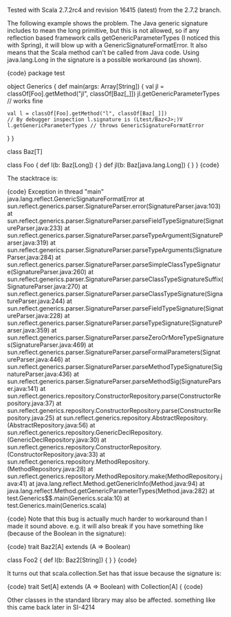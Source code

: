 Tested with Scala 2.7.2rc4 and revision 16415 (latest) from the 2.7.2 branch.

The following example shows the problem. The Java generic signature includes <J> to mean the long primitive, but this is not allowed, so if any reflection based framework calls getGenericParameterTypes (I noticed this with Spring), it will blow up with a GenericSignatureFormatError. It also means that the Scala method can't be called from Java code. Using java.lang.Long in the signature is a possible workaround (as shown).

{code}
package test

object Generics {
  def main(args: Array[String]) {
    val jl = classOf[Foo].getMethod("jl", classOf[Baz[_]])
    jl.getGenericParameterTypes // works fine
    
    val l = classOf[Foo].getMethod("l", classOf[Baz[_]])
    // By debugger inspection l.signature is (Ltest/Baz<J>;)V
    l.getGenericParameterTypes // throws GenericSignatureFormatError
  }
}

class Baz[T]

class Foo {
  def l(b: Baz[Long]) { }
  def jl(b: Baz[java.lang.Long]) { }
}
{code}

The stacktrace is:

{code}
Exception in thread "main" java.lang.reflect.GenericSignatureFormatError
	at sun.reflect.generics.parser.SignatureParser.error(SignatureParser.java:103)
	at sun.reflect.generics.parser.SignatureParser.parseFieldTypeSignature(SignatureParser.java:233)
	at sun.reflect.generics.parser.SignatureParser.parseTypeArgument(SignatureParser.java:319)
	at sun.reflect.generics.parser.SignatureParser.parseTypeArguments(SignatureParser.java:284)
	at sun.reflect.generics.parser.SignatureParser.parseSimpleClassTypeSignature(SignatureParser.java:260)
	at sun.reflect.generics.parser.SignatureParser.parseClassTypeSignatureSuffix(SignatureParser.java:270)
	at sun.reflect.generics.parser.SignatureParser.parseClassTypeSignature(SignatureParser.java:244)
	at sun.reflect.generics.parser.SignatureParser.parseFieldTypeSignature(SignatureParser.java:228)
	at sun.reflect.generics.parser.SignatureParser.parseTypeSignature(SignatureParser.java:359)
	at sun.reflect.generics.parser.SignatureParser.parseZeroOrMoreTypeSignatures(SignatureParser.java:469)
	at sun.reflect.generics.parser.SignatureParser.parseFormalParameters(SignatureParser.java:446)
	at sun.reflect.generics.parser.SignatureParser.parseMethodTypeSignature(SignatureParser.java:436)
	at sun.reflect.generics.parser.SignatureParser.parseMethodSig(SignatureParser.java:141)
	at sun.reflect.generics.repository.ConstructorRepository.parse(ConstructorRepository.java:37)
	at sun.reflect.generics.repository.ConstructorRepository.parse(ConstructorRepository.java:25)
	at sun.reflect.generics.repository.AbstractRepository.<init>(AbstractRepository.java:56)
	at sun.reflect.generics.repository.GenericDeclRepository.<init>(GenericDeclRepository.java:30)
	at sun.reflect.generics.repository.ConstructorRepository.<init>(ConstructorRepository.java:33)
	at sun.reflect.generics.repository.MethodRepository.<init>(MethodRepository.java:28)
	at sun.reflect.generics.repository.MethodRepository.make(MethodRepository.java:41)
	at java.lang.reflect.Method.getGenericInfo(Method.java:94)
	at java.lang.reflect.Method.getGenericParameterTypes(Method.java:282)
	at test.Generics$$.main(Generics.scala:10)
	at test.Generics.main(Generics.scala)

{code}
Note that this bug is actually much harder to workaround than I made it sound above. e.g. it will also break if you have something like (because of the Boolean in the signature):

{code}
trait Baz2[A] extends (A => Boolean)

class Foo2 {
  def l(b: Baz2[String]) { }
}
{code}

It turns out that scala.collection.Set has that issue because the signature is:

{code}
trait Set[A] extends (A => Boolean) with Collection[A] {
{code}

Other classes in the standard library may also be affected.
something like this came back later in SI-4214
